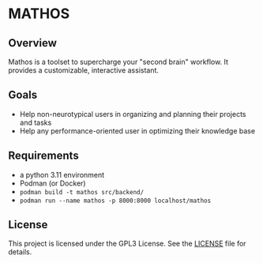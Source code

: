 # MATHOS

## Overview
Mathos is a toolset to supercharge your "second brain" workflow. It provides a  customizable, interactive assistant.

## Goals
- Help non-neurotypical users in organizing and planning their projects and tasks
- Help any performance-oriented user in optimizing their knowledge base

## Requirements
- a python 3.11 environment
- Podman (or Docker)
- `podman build -t mathos src/backend/`
- `podman run --name mathos -p 8000:8000 localhost/mathos`

## License
This project is licensed under the GPL3 License. See the [LICENSE](LICENSE) file for details.